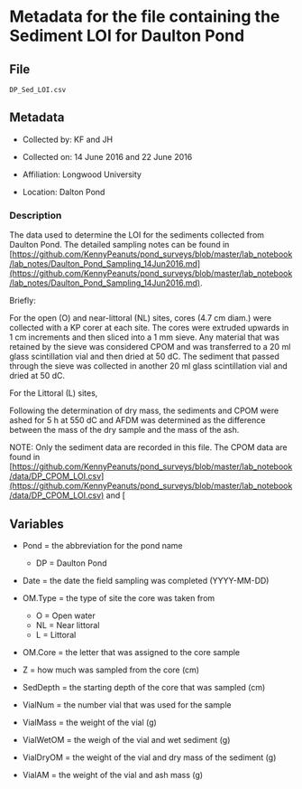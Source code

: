 # Metadata for the file containing the Sediment LOI for Daulton Pond

## File

`DP_Sed_LOI.csv`

## Metadata

* Collected by: KF and JH

* Collected on: 14 June 2016 and 22 June 2016

* Affiliation: Longwood University

* Location: Dalton Pond

### Description

The data used to determine the LOI for the sediments collected from Daulton Pond.  The detailed sampling notes can be found in [https://github.com/KennyPeanuts/pond_surveys/blob/master/lab_notebook/lab_notes/Daulton_Pond_Sampling_14Jun2016.md](https://github.com/KennyPeanuts/pond_surveys/blob/master/lab_notebook/lab_notes/Daulton_Pond_Sampling_14Jun2016.md).

Briefly:

For the open (O) and near-littoral (NL) sites, cores (4.7 cm diam.) were collected with a KP corer at each site. The cores were extruded upwards in 1 cm increments and then sliced into a 1 mm sieve. Any material that was retained by the sieve was considered CPOM and was transferred to a 20 ml glass scintillation vial and then dried at 50 dC. The sediment that passed through the sieve was collected in another 20 ml glass scintillation vial and dried at 50 dC. 

For the Littoral (L) sites, 

Following the determination of dry mass, the sediments and CPOM were ashed for 5 h at 550 dC and AFDM was determined as the difference between the mass of the dry sample and the mass of the ash.

NOTE: Only the sediment data are recorded in this file. The CPOM data are found in [https://github.com/KennyPeanuts/pond_surveys/blob/master/lab_notebook/data/DP_CPOM_LOI.csv](https://github.com/KennyPeanuts/pond_surveys/blob/master/lab_notebook/data/DP_CPOM_LOI.csv) and [

## Variables

* Pond = the abbreviation for the pond name
  * DP = Daulton Pond
  
* Date = the date the field sampling was completed (YYYY-MM-DD)

* OM.Type = the type of site the core was taken from
  * O = Open water
  * NL = Near littoral 
  * L = Littoral
  
* OM.Core = the letter that was assigned to the core sample 

* Z = how much was sampled from the core (cm)

* SedDepth = the starting depth of the core that was sampled (cm) 

* VialNum = the number vial that was used for the sample

* VialMass = the weight of the vial (g)

* VialWetOM = the weigh of the vial and wet sediment (g)

* VialDryOM = the weight of the vial and dry mass of the sediment (g)

* VialAM = the weight of the vial and ash mass (g)
